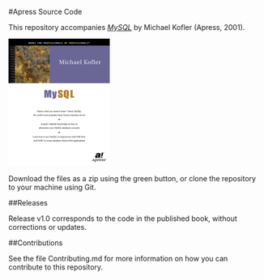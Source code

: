 #Apress Source Code

This repository accompanies [*MySQL*](http://www.apress.com/9781893115576) by Michael Kofler (Apress, 2001).

[comment]: #cover
![Cover image](9781893115576.jpg)

Download the files as a zip using the green button, or clone the repository to your machine using Git.

##Releases

Release v1.0 corresponds to the code in the published book, without corrections or updates.

##Contributions

See the file Contributing.md for more information on how you can contribute to this repository.
